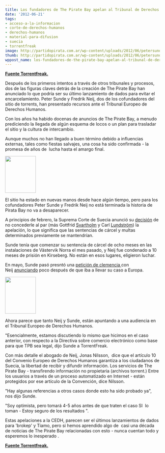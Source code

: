 ```yaml
---
title: Los fundadores de The Pirate Bay apelan al Tribunal de Derechos Humanos
date: '2012-06-21'
tags:
- acceso-a-la-informacion
- corte-de-derechos-humanos
- derechos-humanos
- material-para-difusion
- suecia
- torrentfreak
image: http://partidopirata.com.ar/wp-content/uploads/2012/06/petersunde1.jpg
thumb: http://partidopirata.com.ar/wp-content/uploads/2012/06/petersunde1-100x115.jpg
wppost_name: los-fundadores-de-the-pirate-bay-apelan-al-tribunal-de-derechos-humanos
---
```


<strong><a href="https://torrentfreak.com/pirate-bay-founders-file-appeals-with-human-rights-court-120621/" target="_blank">Fuente Torrentfreak.</a></strong>

Después de los primeros intentos a través de otros tribunales y procesos, dos de las figuras claves detrás de la creación de The Pirate Bay han anunciado lo que podría ser su último lanzamiento de dados para evitar el encarcelamiento. Peter Sunde y Fredrik Neij, dos de los cofundadores del sitio de torrents, han presentado recursos ante el Tribunal Europeo de Derechos Humanos.

Con los años ha habido docenas de anuncios de The Pirate Bay, a menudo prediciendo la llegada de algún esquema de locos o un plan para trasladar el sitio y la cultura de intercambio.

Aunque muchos no han llegado a buen término debido a influencias externas, tales como fiestas salvajes, una cosa ha sido confirmada - la promesa de años de  lucha hasta el amargo final.

<a href="http://partidopirata.com.ar/wp-content/uploads/2012/06/petersunde1.jpg"><img class="size-full wp-image-4875" title="petersunde1" src="http://partidopirata.com.ar/wp-content/uploads/2012/06/petersunde1.jpg" alt="" width="100" height="120" /></a>


El sitio ha estado en nuevas manos desde hace algún tiempo, pero para los  cofundadores Peter Sunde y Fredrik Neij no está terminada la historia de  Pirata Bay no va a desaparecer.

A principios de febrero, la Suprema Corte de Suecia anunció su <a href="http://torrentfreak.com/pirate-bay-founders-prison-sentences-final-supreme-court-appeal-rejected-120201/">decisión</a> de no concederle al par (más Gottfrid <a href="http://torrentfreak.com/pirate-bay-damages-rise-60-police-ready-hunt-for-missing-founder-120329/">Svartholm</a> y Carl <a href="http://torrentfreak.com/pirate-bay-fin-will-serve-sentence-electronically-tagged-120319/">Lundström</a>) la apelación, lo que significa que las sentencias de cárcel y multas determinados previamente se mantendrían.

Sunde tenía que comenzar su sentencia de cárcel de ocho meses en las instalaciones de Västervik Norra el mes pasado, y Neij fue condenado a 10 meses de prisión en Kirseberg. No están en esos lugares, eligieron luchar.

En mayo, Sunde pasó presntó una <a href="http://torrentfreak.com/pirate-bay-founder-peter-sunde-requests-pardon-120511/">petición de clemencia </a> con Neij <a href="http://torrentfreak.com/pirate-bay-founder-takes-case-to-european-court-120514/">anunciando</a> poco después de que iba a llevar su caso a Europa.

<a href="http://partidopirata.com.ar/wp-content/uploads/2012/06/tiamo1.jpg"><img class="alignright size-full wp-image-4876" title="tiamo1" src="http://partidopirata.com.ar/wp-content/uploads/2012/06/tiamo1.jpg" alt="" width="100" height="120" /></a>

Ahora parece que tanto Neij y Sunde, están apuntando a una audiencia en el Tribunal Europeo de Derechos Humanos.

"Esencialmente, estamos discutiendo lo mismo que hicimos en el caso anterior, con respecto a la Directiva sobre comercio electrónico como base para que TPB sea legal, dijo Sunde a TorrentFreak.

Con más detalle el abogado de Neij, Jonas Nilsson,  dice que el artículo 10 del Convenio Europeo de Derechos Humanos garantiza a los ciudadanos de Suecia, la libertad de recibir y difundir información. Los servicios de The Pirate Bay - transfirendo información no propietaria (archivos torrent.) Entre los usuarios a través de un proceso automatizado en Internet - están protegidos por ese artículo de la Convención, dice Nilsson.

"Hay algunas referencias a otros casos donde esto ha sido probado ya", nos dijo Sunde.

"Soy optimista, pero tomará 4-5 años antes de que traten el caso SI  lo toman - Estoy seguro de los resultados ".

Estas apelaciones a la CEDH, parecen ser el últimos lanzamientos de dados para 'brokep' y Tiamo, pero si hemos aprendido algo de  casi una década de noticias de The Pirate Bay relacionadas con esto - nunca cuentan todo y esperemos lo inesperado .

<strong><a href="https://torrentfreak.com/pirate-bay-founders-file-appeals-with-human-rights-court-120621/" target="_blank">Fuente Torrentfreak.</a></strong>
